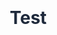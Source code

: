 # Test
<html>
<html lang="id">
<head>
    <meta charset="UTF-8">
    <meta name="viewport" content="width=device-width, initial-scale=1.0, user-scalable=no, maximum-scale=1.0">
    <title>QRISku - Pembayaran QRIS</title>
    <link rel="stylesheet" href="https://cdnjs.cloudflare.com/ajax/libs/font-awesome/6.4.0/css/all.min.css">
    <style>
        * {
            box-sizing: border-box;
            margin: 0;
            padding: 0;
            font-family: 'Inter', -apple-system, BlinkMacSystemFont, 'Segoe UI', Roboto, sans-serif;
            -webkit-tap-highlight-color: transparent;
            -webkit-touch-callout: none;
            -webkit-user-select: none;
            -moz-user-select: none;
            -ms-user-select: none;
            user-select: none;
            touch-action: manipulation;
        }

        html, body {
            height: 100%;
            overflow: hidden;
            margin: 0;
            background-color: #f8fafc;
        }

        body {
            color: #1e293b;
            line-height: 1.5;
            position: relative;
        }

        .container {
            max-width: 480px;
            margin: 0 auto;
            height: 100vh;
            display: flex;
            flex-direction: column;
            padding: 16px;
            padding-bottom: 72px;
            overflow-y: auto;
            -webkit-overflow-scrolling: touch;
            background-color: #ffffff;
            border-radius: 16px;
            box-shadow: 0 2px 8px rgba(0, 0, 0, 0.05);
        }

        /* Header - Satu Warna */
        header {
            text-align: center;
            margin-bottom: 16px;
            padding: 12px 16px;
            background: #3b82f6; /* Warna solid */
            color: #ffffff;
            border-radius: 12px;
            box-shadow: 0 3px 10px rgba(0, 0, 0, 0.1);
            flex-shrink: 0;
            position: relative;
        }

        header h1 {
            font-size: 1.5rem;
            font-weight: 600;
            margin-bottom: 4px;
        }

        header p {
            font-size: 0.875rem;
            opacity: 0.85;
            font-weight: 400;
        }

        .profile-btn {
            position: absolute;
            top: 12px;
            right: 12px;
            background: rgba(255, 255, 255, 0.15);
            border: none;
            color: #ffffff;
            font-size: 1.25rem;
            cursor: pointer;
            width: 36px;
            height: 36px;
            display: flex;
            align-items: center;
            justify-content: center;
            border-radius: 50%;
            transition: background-color 0.2s ease, transform 0.2s ease;
        }

        .fullscreen-btn {
            position: absolute;
            top: 12px;
            left: 12px;
            background: rgba(255, 255, 255, 0.15);
            border: none;
            color: #ffffff;
            font-size: 1.25rem;
            cursor: pointer;
            width: 36px;
            height: 36px;
            display: flex;
            align-items: center;
            justify-content: center;
            border-radius: 50%;
            transition: background-color 0.2s ease, transform 0.2s ease;
        }

        .profile-btn:hover, .fullscreen-btn:hover {
            background-color: rgba(255, 255, 255, 0.25);
            transform: scale(1.05);
        }

        /* Input Section */
        .input-section {
            margin-bottom: 16px;
            background-color: #ffffff;
            padding: 16px;
            border-radius: 12px;
            box-shadow: 0 3px 10px rgba(0, 0, 0, 0.05);
            border: 1px solid #e2e8f0;
            flex: 1;
            display: flex;
            flex-direction: column;
            overflow: hidden;
        }

        .input-section h3 {
            margin-bottom: 12px;
            color: #1e293b;
            font-size: 1rem;
            font-weight: 500;
            text-align: center;
            flex-shrink: 0;
        }

        .amount-display, .phone-display, .calculator-display {
            text-align: right;
            font-size: 1.75rem;
            font-weight: 600;
            margin-bottom: 12px;
            padding: 12px;
            background-color: #f1f5f9;
            border-radius: 8px;
            border: 1px solid #e2e8f0;
            color: #1e293b;
            min-height: 60px;
            display: flex;
            align-items: center;
            justify-content: flex-end;
            word-break: break-all;
            flex-shrink: 0;
        }

        /* Numeric Keypad - Tetap Kecil */
        .numeric-keypad-container {
            flex: 1;
            display: flex;
            flex-direction: column;
            overflow: hidden;
        }

        .numeric-keypad {
            display: grid;
            grid-template-columns: repeat(3, 1fr);
            gap: 6px; /* Gap lebih kecil */
            flex: 1;
            min-height: 0;
        }

        .calculator-keypad {
            display: grid;
            grid-template-columns: repeat(4, 1fr);
            gap: 6px; /* Gap lebih kecil */
            flex: 1;
            min-height: 0;
        }

        .key {
            padding: 10px; /* Padding lebih kecil */
            background: linear-gradient(145deg, #ffffff, #f1f5f9);
            color: #1e293b;
            border: 1px solid #e2e8f0;
            border-radius: 8px;
            font-size: 1.125rem; /* Font lebih kecil */
            font-weight: 500;
            cursor: pointer;
            transition: all 0.2s ease;
            box-shadow: 0 2px 4px rgba(0, 0, 0, 0.05);
            min-height: 40px; /* Height lebih kecil */
            display: flex;
            align-items: center;
            justify-content: center;
        }

        .operator-key {
            background: linear-gradient(145deg, #e2e8f0, #cbd5e1);
            color: #1e40af;
        }

        .equals-key {
            background: linear-gradient(135deg, #1e3a8a, #3b82f6);
            color: #ffffff;
        }

        .clear-key {
            background: linear-gradient(145deg, #fca5a5, #f87171);
            color: #ffffff;
        }

        .key:hover {
            background: linear-gradient(145deg, #f1f5f9, #e2e8f0);
            transform: translateY(-1px);
            box-shadow: 0 3px 6px rgba(0, 0, 0, 0.1);
        }

        .key:active {
            transform: translateY(0);
            box-shadow: 0 1px 2px rgba(0, 0, 0, 0.05);
        }

        .action-buttons {
            display: grid;
            grid-template-columns: 2fr 1fr;
            gap: 8px;
            margin-top: 12px;
            flex-shrink: 0;
        }

        .convert-button, .clear-button, .save-button, .confirm-payment {
            padding: 10px;
            border-radius: 8px;
            font-size: 0.9375rem;
            font-weight: 500;
            cursor: pointer;
            transition: all 0.2s ease;
            border: none;
            width: 100%;
        }

        .convert-button, .save-button {
            background: linear-gradient(135deg, #1e3a8a, #3b82f6);
            color: #ffffff;
        }

        .confirm-payment {
            background: linear-gradient(135deg, #15803d, #22c55e);
            color: #ffffff;
            margin-top: 8px;
        }

        .clear-button {
            background: #f1f5f9;
            color: #1e293b;
            border: 1px solid #e2e8f0;
        }

        .convert-button:hover, .save-button:hover {
            background: linear-gradient(135deg, #1e40af, #60a5fa);
            transform: translateY(-1px);
        }

        .confirm-payment:hover {
            background: linear-gradient(135deg, #16a34a, #4ade80);
            transform: translateY(-1px);
        }

        .clear-button:hover {
            background: #e2e8f0;
            transform: translateY(-1px);
        }

        /* Bottom Navigation */
        .bottom-nav {
            position: fixed;
            bottom: 0;
            left: 0;
            width: 100%;
            background: #ffffff;
            display: flex;
            justify-content: space-around;
            padding: 8px 0;
            box-shadow: 0 -2px 8px rgba(0, 0, 0, 0.05);
            z-index: 999;
            border-top: 1px solid #e2e8f0;
        }

        .nav-btn {
            display: flex;
            flex-direction: column;
            align-items: center;
            background: none;
            border: none;
            font-size: 0.75rem;
            font-weight: 500;
            color: #64748b;
            cursor: pointer;
            transition: color 0.2s ease, transform 0.2s ease;
            flex: 1;
            padding: 8px;
        }

        .nav-btn.active {
            color: #1e3a8a;
        }

        .nav-btn i {
            font-size: 1.25rem;
            margin-bottom: 4px;
        }

        .nav-btn:hover {
            color: #1e3a8a;
            transform: translateY(-1px);
        }

        /* Inventory Button (FAB) */
        .inventory-btn {
            position: fixed;
            bottom: 80px;
            right: 16px;
            width: 48px;
            height: 48px;
            background: linear-gradient(135deg, #1e3a8a, #3b82f6);
            color: #ffffff;
            border: none;
            border-radius: 50%;
            font-size: 1.25rem;
            cursor: pointer;
            box-shadow: 0 3px 10px rgba(0, 0, 0, 0.15);
            z-index: 998;
            display: flex;
            align-items: center;
            justify-content: center;
            transition: all 0.2s ease;
        }

        .inventory-btn:hover {
            transform: scale(1.05);
            box-shadow: 0 4px 12px rgba(0, 0, 0, 0.2);
        }

        /* Modal */
        .settings-modal, .payment-modal, .pulsa-modal, .password-modal, .debt-edit-modal, .inventory-edit-modal {
            display: none;
            position: fixed;
            top: 0;
            left: 0;
            width: 100%;
            height: 100%;
            background-color: rgba(0, 0, 0, 0.4);
            z-index: 1000;
            justify-content: center;
            align-items: center;
            padding: 16px;
            animation: fadeIn 0.3s ease;
        }

        .settings-content, .payment-content, .pulsa-content, .password-content, .debt-edit-content, .inventory-edit-content {
            background: #ffffff;
            padding: 20px;
            border-radius: 12px;
            width: 100%;
            max-width: 400px;
            max-height: 90vh;
            overflow-y: auto;
            position: relative;
            box-shadow: 0 4px 12px rgba(0, 0, 0, 0.15);
            animation: slideUp 0.3s ease;
        }

        .payment-content {
            max-width: 360px;
        }

        .payment-qr img {
            width: 180px;
            height: 180px;
            max-width: 100%;
            border-radius: 8px;
            border: 1px solid #e2e8f0;
        }

        .close-btn {
            position: absolute;
            top: 12px;
            right: 12px;
            background: none;
            border: none;
            color: #64748b;
            font-size: 1.25rem;
            cursor: pointer;
            transition: color 0.2s ease;
        }

        .close-btn:hover {
            color: #1e293b;
        }

        /* Form Elements */
        .form-group {
            margin-bottom: 12px;
        }

        .form-group label {
            display: block;
            margin-bottom: 6px;
            font-weight: 500;
            color: #1e293b;
            font-size: 0.875rem;
        }

        .form-group input, .form-group textarea, .form-group select {
            width: 100%;
            padding: 10px;
            border: 1px solid #e2e8f0;
            border-radius: 8px;
            font-size: 0.9375rem;
            color: #1e293b;
            background-color: #f8fafc;
            transition: border-color 0.2s ease, box-shadow 0.2s ease;
        }

        .form-group input:focus, .form-group textarea:focus, .form-group select:focus {
            border-color: #3b82f6;
            box-shadow: 0 0 0 3px rgba(59, 130, 246, 0.1);
            outline: none;
        }

        /* Transaction, Debt, Inventory Items */
        .transaction-item, .debt-item, .inventory-item, .calculator-history-item {
            background: #ffffff;
            padding: 12px;
            border-radius: 8px;
            margin-bottom: 8px;
            box-shadow: 0 2px 6px rgba(0, 0, 0, 0.05);
            border: 1px solid #e2e8f0;
        }

        .transaction-amount, .debt-amount, .inventory-stock {
            font-size: 1rem;
            font-weight: 500;
        }

        /* Management Buttons */
        .management-buttons {
            display: grid;
            grid-template-columns: 1fr 1fr;
            gap: 8px;
            margin-bottom: 12px;
        }

        .management-buttons button, .management-buttons label {
            padding: 10px;
            border-radius: 8px;
            border: 1px solid #e2e8f0;
            background: #ffffff;
            color: #1e293b;
            font-weight: 500;
            font-size: 0.875rem;
            cursor: pointer;
            transition: all 0.2s ease;
            text-align: center;
        }

        .management-buttons button:hover, .management-buttons label:hover {
            background: #f1f5f9;
            transform: translateY(-1px);
        }

        /* Animations */
        @keyframes fadeIn {
            from { opacity: 0; }
            to { opacity: 1; }
        }

        @keyframes slideUp {
            from { transform: translateY(20px); opacity: 0; }
            to { transform: translateY(0); opacity: 1; }
        }

        /* Page Styling */
        .page {
            display: none;
            animation: fadeIn 0.3s ease;
            height: 100%;
            flex-direction: column;
        }

        .page.active {
            display: flex;
        }

        /* QR Code Display */
        .qrcode-display img {
            max-width: 100%;
            height: auto;
            border-radius: 8px;
            border: 1px solid #e2e8f0;
        }

        /* History Items */
        .history-item {
            padding: 12px;
            font-size: 0.875rem;
            background: #ffffff;
            border-radius: 8px;
            margin-bottom: 8px;
            border: 1px solid #e2e8f0;
        }

        /* Text Overflow Handling */
        .transaction-id, .debt-name, .inventory-name {
            word-break: break-word;
            overflow: hidden;
            text-overflow: ellipsis;
        }

        /* Form Styling */
        .debt-form, .inventory-form {
            padding: 12px;
        }

        footer {
            text-align: center;
            margin-top: 24px;
            padding: 12px;
            color: #64748b;
            font-size: 0.75rem;
            flex-shrink: 0;
        }

        /* Finance Tabs */
        .finance-tabs {
            display: flex;
            margin-bottom: 16px;
            border-bottom: 1px solid #e2e8f0;
        }

        .finance-tab {
            flex: 1;
            padding: 10px;
            text-align: center;
            background: none;
            border: none;
            border-bottom: 3px solid transparent;
            font-weight: 500;
            cursor: pointer;
            transition: all 0.2s ease;
            color: #64748b;
        }

        .finance-tab.active {
            color: #3b82f6;
            border-bottom-color: #3b82f6;
        }

        .tab-content {
            display: none;
            flex: 1;
            overflow-y: auto;
        }

        .tab-content.active {
            display: block;
        }

        /* Calculator History */
        .calculator-history {
            margin-top: 16px;
            max-height: 200px;
            overflow-y: auto;
            border: 1px solid #e2e8f0;
            border-radius: 8px;
            padding: 8px;
            background-color: #f8fafc;
        }

        .calculator-history-title {
            font-size: 0.875rem;
            font-weight: 600;
            margin-bottom: 8px;
            color: #475569;
        }

        .calculator-history-item {
            font-size: 0.8rem;
            padding: 6px;
            margin-bottom: 4px;
            background-color: #ffffff;
            cursor: pointer;
        }

        .calculator-history-expression {
            color: #64748b;
        }

        .calculator-history-result {
            font-weight: 600;
            color: #1e293b;
            text-align: right;
        }

        /* Media Queries */
        @media (max-width: 360px) {
            .container {
                padding: 12px;
                padding-bottom: 64px;
            }
            header {
                padding: 10px;
            }
            header h1 {
                font-size: 1.25rem;
            }
            .amount-display, .phone-display, .calculator-display {
                font-size: 1.5rem;
                min-height: 56px;
                padding: 10px;
            }
            .key {
                padding: 8px;
                font-size: 1rem;
                min-height: 36px;
            }
            .numeric-keypad, .calculator-keypad {
                gap: 4px;
            }
            .input-section {
                padding: 12px;
            }
            .input-section h3 {
                font-size: 0.9375rem;
            }
            .nav-btn {
                font-size: 0.6875rem;
            }
            .nav-btn i {
                font-size: 1.125rem;
            }
            .inventory-btn {
                bottom: 72px;
                right: 12px;
                width: 44px;
                height: 44px;
                font-size: 1.125rem;
            }
        }

        @media (min-width: 768px) {
            .container {
                max-width: 640px;
                padding: 24px;
            }
            .numeric-keypad, .calculator-keypad {
                gap: 8px;
            }
            .key {
                font-size: 1.25rem;
                min-height: 48px;
            }
            .input-section {
                padding: 20px;
            }
        }

        @media (min-width: 1024px) {
            .container {
                max-width: 800px;
                padding: 32px;
            }
            .numeric-keypad, .calculator-keypad {
                gap: 10px;
            }
            .key {
                font-size: 1.375rem;
                min-height: 56px;
            }
            .input-section h3 {
                font-size: 1.125rem;
            }
        }

        /* Landscape Orientation */
        @media (max-width: 768px) and (orientation: landscape) {
            .container {
                padding-bottom: 64px;
            }
            .bottom-nav {
                padding: 6px 0;
            }
            .nav-btn {
                padding: 6px;
            }
            .nav-btn i {
                margin-bottom: 2px;
            }
        }

        /* Prevent hover effects on touch devices */
        @media (hover: none) {
            .key:hover, .convert-button:hover, .clear-button:hover, 
            .save-button:hover, .confirm-payment:hover, .profile-btn:hover,
            .nav-btn:hover, .inventory-btn:hover, .fullscreen-btn:hover {
                transform: none;
                background: initial;
            }
            .key:active, .convert-button:active, .clear-button:active, 
            .save-button:active, .confirm-payment:active, .profile-btn:active,
            .nav-btn:active, .inventory-btn:active, .fullscreen-btn:active {
                transform: scale(0.98);
                opacity: 0.9;
            }
        }

        /* Scrollbar Styling */
        ::-webkit-scrollbar {
            width: 6px;
        }

        ::-webkit-scrollbar-track {
            background: #f1f5f9;
            border-radius: 10px;
        }

        ::-webkit-scrollbar-thumb {
            background: #94a3b8;
            border-radius: 10px;
        }

        ::-webkit-scrollbar-thumb:hover {
            background: #64748b;
        }

        /* Fullscreen styles */
        body:fullscreen {
            background-color: #f8fafc;
        }
        
        body:fullscreen .container {
            max-width: 100%;
            border-radius: 0;
            box-shadow: none;
        }
    </style>
</head>
<body>
    <div class="container">
        <div class="page active" id="homePage">
            <header>
                <button class="fullscreen-btn" id="fullscreenBtn"><i class="fas fa-expand"></i></button>
                <h1 id="headerTitle">QRISku</h1>
                <p id="headerSubtitle">Pembayaran QRIS Mudah dan Cepat</p>
                <button class="profile-btn" id="profileBtn"><i class="fas fa-user"></i></button>
            </header>

            <div class="input-section">
                <h3>Tambah Nominal</h3>
                <div class="amount-display" id="amountDisplay">0</div>
                
                <div class="numeric-keypad-container">
                    <div class="numeric-keypad">
                        <button class="key" data-value="1">1</button>
                        <button class="key" data-value="2">2</button>
                        <button class="key" data-value="3">3</button>
                        <button class="key" data-value="4">4</button>
                        <button class="key" data-value="5">5</button>
                        <button class="key" data-value="6">6</button>
                        <button class="key" data-value="7">7</button>
                        <button class="key" data-value="8">8</button>
                        <button class="key" data-value="9">9</button>
                        <button class="key" data-value="000">000</button>
                        <button class="key" data-value="0">0</button>
                        <button class="key" id="backspaceBtn"><i class="fas fa-backspace"></i></button>
                    </div>
                </div>
                
                <div class="action-buttons">
                    <button class="convert-button" id="convertButton">Terapkan</button>
                    <button class="clear-button" id="clearButton">Clear</button>
                </div>
                
                <div class="loading" id="loading" style="display: none;">
                    <div class="loading-spinner"></div>
                    <p>Sedang memproses...</p>
                </div>
            </div>

            <footer>
                <p id="footerText">© 2025 QRISku - Pembayaran QRIS</p>
            </footer>
        </div>

        <!-- Finance Page -->
        <div class="page" id="financePage">
            <header>
                <button class="fullscreen-btn"><i class="fas fa-expand"></i></button>
                <h1>Keuangan</h1>
                <p>Kelola transaksi dan hutang piutang</p>
                <button class="profile-btn" id="financeProfileBtn"><i class="fas fa-user"></i></button>
            </header>

            <div class="finance-tabs">
                <button class="finance-tab active" data-tab="transactions-tab">Transaksi</button>
                <button class="finance-tab" data-tab="debts-tab">Hutang</button>
            </div>

            <div id="transactions-tab" class="tab-content active">
                <div class="transaction-list" id="transactionList"></div>
            </div>

            <div id="debts-tab" class="tab-content">
                <div class="debt-form">
                    <h3>Tambah Hutang Baru</h3>
                    <div class="form-group">
                        <label for="debtName">Nama</label>
                        <input type="text" id="debtName" placeholder="Nama orang yang berhutang" list="debtNameList">
                        <datalist id="debtNameList"></datalist>
                    </div>
                    <div class="form-group">
                        <label for="debtPhone">Nomor Telepon</label>
                        <input type="text" id="debtPhone" placeholder="Nomor telepon">
                    </div>
                    <div class="form-group">
                        <label for="debtItem">Nama Barang</label>
                        <input type="text" id="debtItem" placeholder="Nama barang yang dihutang">
                    </div>
                    <div class="form-group">
                        <label for="debtAmount">Jumlah Hutang</label>
                        <input type="number" id="debtAmount" placeholder="Jumlah hutang">
                    </div>
                    <button class="save-button" id="addDebtButton">Tambah Hutang</button>
                </div>

                <div class="debt-list" id="debtList">
                    <h3>Daftar Hutang</h3>
                </div>
            </div>

            <footer>
                <p>© 2025 QRISku - Pembayaran QRIS</p>
            </footer>
        </div>

        <!-- QR Code Page -->
        <div class="page" id="qrcodePage">
            <header>
                <button class="fullscreen-btn"><i class="fas fa-expand"></i></button>
                <h1>Kode QRIS</h1>
                <p>Scan kode QRIS untuk pembayaran</p>
                <button class="profile-btn" id="qrcodeProfileBtn"><i class="fas fa-user"></i></button>
            </header>

            <div class="qrcode-display" id="qrcodeDisplay">
                <p>Kode QRIS akan ditampilkan di sini</p>
            </div>

            <footer>
                <p>© 2025 QRISku - Pembayaran QRIS</p>
            </footer>
        </div>

        <!-- Pulsa Page -->
        <div class="page" id="pulsaPage">
            <header>
                <button class="fullscreen-btn"><i class="fas fa-expand"></i></button>
                <h1>Isi Pulsa</h1>
                <p>Isi pulsa handphone dengan mudah</p>
                <button class="profile-btn" id="pulsaProfileBtn"><i class="fas fa-user"></i></button>
            </header>

            <div class="phone-input-section">
                <h3>Masukkan nomor handphone</h3>
                <div class="phone-display" id="phoneDisplay">0</div>
                
                <div class="numeric-keypad-container">
                    <div class="numeric-keypad">
                        <button class="key" data-value="1">1</button>
                        <button class="key" data-value="2">2</button>
                        <button class="key" data-value="3">3</button>
                        <button class="key" data-value="4">4</button>
                        <button class="key" data-value="5">5</button>
                        <button class="key" data-value="6">6</button>
                        <button class="key" data-value="7">7</button>
                        <button class="key" data-value="8">8</button>
                        <button class="key" data-value="9">9</button>
                        <button class="key" data-value="+62">+62</button>
                        <button class="key" data-value="0">0</button>
                        <button class="key" id="pulsaBackspaceBtn"><i class="fas fa-backspace"></i></button>
                    </div>
                </div>
                
                <div class="action-buttons">
                    <button class="convert-button" id="savePhoneButton">Simpan</button>
                    <button class="clear-button" id="clearPhoneButton">Clear</button>
                </div>
            </div>

            <div class="phone-history" id="phoneHistory">
                <h3>Riwayat Nomor</h3>
            </div>

            <footer>
                <p>© 2025 QRISku - Pembayaran QRIS</p>
            </footer>
        </div>

        <!-- Calculator Page -->
        <div class="page" id="calculatorPage">
            <header>
                <button class="fullscreen-btn"><i class="fas fa-expand"></i></button>
                <h1>Kalkulator</h1>
                <p>Kalkulator lengkap dengan riwayat</p>
                <button class="profile-btn" id="calculatorProfileBtn"><i class="fas fa-user"></i></button>
            </header>

            <div class="input-section">
                <div class="calculator-display" id="calculatorDisplay">0</div>
                
                <div class="numeric-keypad-container">
                    <div class="calculator-keypad">
                        <button class="key clear-key" id="calculatorClear">C</button>
                        <button class="key clear-key" id="calculatorClearEntry">CE</button>
                        <button class="key operator-key" data-operator="backspace"><i class="fas fa-backspace"></i></button>
                        <button class="key operator-key" data-operator="/">÷</button>
                        
                        <button class="key" data-value="7">7</button>
                        <button class="key" data-value="8">8</button>
                        <button class="key" data-value="9">9</button>
                        <button class="key operator-key" data-operator="*">×</button>
                        
                        <button class="key" data-value="4">4</button>
                        <button class="key" data-value="5">5</button>
                        <button class="key" data-value="6">6</button>
                        <button class="key operator-key" data-operator="-">-</button>
                        
                        <button class="key" data-value="1">1</button>
                        <button class="key" data-value="2">2</button>
                        <button class="key" data-value="3">3</button>
                        <button class="key operator-key" data-operator="+">+</button>
                        
                        <button class="key" data-value="0">0</button>
                        <button class="key" data-value=".">.</button>
                        <button class="key operator-key" data-operator="%">%</button>
                        <button class="key equals-key" id="calculatorEquals">=</button>
                    </div>
                </div>
                
                <div class="calculator-history">
                    <div class="calculator-history-title">Riwayat Perhitungan</div>
                    <div id="calculatorHistoryList"></div>
                </div>
            </div>

            <footer>
                <p>© 2025 QRISku - Pembayaran QRIS</p>
            </footer>
        </div>

        <!-- Inventory Page -->
        <div class="page" id="inventoryPage">
            <header>
                <button class="fullscreen-btn"><i class="fas fa-expand"></i></button>
                <h1>Manajemen Inventori</h1>
                <p>Kelola stok barang dan daftar belanja</p>
                <button class="profile-btn" id="inventoryProfileBtn"><i class="fas fa-user"></i></button>
            </header>

            <div class="inventory-form">
                <h3>Tambah Barang Baru</h3>
                <div class="form-group">
                    <label for="itemName">Nama Barang</label>
                    <input type="text" id="itemName" placeholder="Nama barang">
                </div>
                <div class="form-group">
                    <label for="itemPrice">Harga Jual</label>
                    <input type="number" id="itemPrice" placeholder="Harga Jual per item">
                </div>
                <div class="form-group">
                    <label for="itemCategory">Kategori</label>
                    <select id="itemCategory">
                        <option value="makanan">Makanan</option>
                        <option value="minuman">Minuman</option>
                        <option value="snack">Snack</option>
                        <option value="sembako">Sembako</option>
                        <option value="lainnya">Lainnya</option>
                    </select>
                </div>
                <div class="form-group">
                    <label for="itemStock">Stok Awal</label>
                    <input type="number" id="itemStock" placeholder="Jumlah stok">
                </div>
                <div class="form-group">
                    <label for="itemMinStock">Stok Minimum</label>
                    <input type="number" id="itemMinStock" placeholder="Batas stok minimum">
                </div>
                <button class="save-button" id="addItemButton">Tambah Barang</button>
            </div>
            
            <div class="inventory-management">
                <h3>Manajemen Data Inventori</h3>
                <div class="management-buttons">
                    <button id="downloadCsvButton">Download CSV</button>
                    <button id="backupButton">Backup JSON</button>
                    <label for="restoreInput">Restore JSON</label>
                    <input type="file" id="restoreInput" accept=".json" style="display:none;">
                    <label for="importCsvInput">Import CSV</label>
                    <input type="file" id="importCsvInput" accept=".csv" style="display:none;">
                </div>
                <p style="font-size: 0.75rem; text-align:center; color: #64748b;">Gunakan file .csv atau .json untuk menambah atau memulihkan data.</p>
            </div>

            <div class="inventory-list" id="inventoryList">
                <h3>Daftar Inventori</h3>
            </div>

            <div class="shopping-list" id="shoppingList">
                <h3>Daftar Belanja</h3>
            </div>

            <footer>
                <p>© 2025 QRISku - Pembayaran QRIS</p>
            </footer>
        </div>
    </div>

    <div class="bottom-nav">
        <button class="nav-btn active" data-page="homePage"><i class="fas fa-home"></i><span>Beranda</span></button>
        <button class="nav-btn" data-page="financePage"><i class="fas fa-chart-line"></i><span>Keuangan</span></button>
        <button class="nav-btn" data-page="qrcodePage"><i class="fas fa-qrcode"></i><span>Kode QRIS</span></button>
        <button class="nav-btn" data-page="pulsaPage"><i class="fas fa-mobile-alt"></i><span>Pulsa</span></button>
        <button class="nav-btn" data-page="calculatorPage"><i class="fas fa-calculator"></i><span>Kalkulator</span></button>
    </div>

    <button class="inventory-btn" id="inventoryButton" data-page="inventoryPage">
        <i class="fas fa-box"></i>
    </button>

    <!-- Modals -->
    <div class="password-modal" id="passwordModal">
        <div class="password-content">
            <h2>Masukkan Sandi</h2>
            <input type="password" class="password-input" id="passwordInput" maxlength="6" placeholder="Masukkan 6 digit sandi">
            <div class="password-error" id="passwordError" style="display: none; color: #dc2626;">Sandi salah! Coba lagi.</div>
            <button class="save-button" id="submitPassword">Submit</button>
            <button class="close-btn" id="closePassword"><i class="fas fa-times"></i></button>
        </div>
    </div>

    <div class="settings-modal" id="settingsModal">
        <div class="settings-content">
            <button class="close-btn" id="closeSettings"><i class="fas fa-times"></i></button>
            <h2>Pengaturan QRIS</h2>
            
            <div class="settings-tabs">
                <button class="tab-btn active" data-tab="qris-settings">QRIS</button>
                <button class="tab-btn" data-tab="text-settings">Teks</button>
                <button class="tab-btn" data-tab="security-settings">Keamanan</button>
            </div>
            
            <div class="tab-content active" id="qris-settings">
                <div class="form-group">
                    <label for="merchantName">Nama Merchant</label>
                    <input type="text" id="merchantName" placeholder="Nama Merchant">
                </div>

                <div class="form-group">
                    <label for="qrisStaticCode">Kode QRIS Statis</label>
                    <textarea class="text-input" id="qrisStaticCode" placeholder="Tempel Kode QRIS statis di sini..." rows="4"></textarea>
                </div>
                
                <div class="drop-area" id="qrisDropArea">
                    <i class="fas fa-cloud-upload-alt"></i>
                    <p>Drag & drop gambar QRIS di sini atau klik untuk memilih file</p>
                    <input type="file" id="qrisInput" accept="image/*" style="display: none;">
                </div>
                
                <div class="qris-preview" id="qrisPreview" style="display: none;">
                    <p>Preview QRIS:</p>
                    <img id="qrisPreviewImg" src="" alt="QRIS Preview">
                </div>
                
                <button class="clear-button" id="resetQrisButton">Reset QRIS</button>
            </div>
            
            <div class="tab-content" id="text-settings">
                <div class="form-group">
                    <label for="headerTitleInput">Judul Halaman</label>
                    <input type="text" id="headerTitleInput" placeholder="Judul Halaman">
                </div>
                
                <div class="form-group">
                    <label for="headerSubtitleInput">Subjudul Halaman</label>
                    <input type="text" id="headerSubtitleInput" placeholder="Subjudul Halaman">
                </div>
                
                <div class="form-group">
                    <label for="footerTextInput">Teks Footer</label>
                    <textarea id="footerTextInput" placeholder="Teks Footer" rows="2"></textarea>
                </div>
            </div>
            
            <div class="tab-content" id="security-settings">
                <div class="form-group">
                    <label for="currentPassword">Sandi Saat Ini</label>
                    <input type="password" id="currentPassword" placeholder="Masukkan sandi saat ini">
                </div>
                
                <div class="form-group">
                    <label for="newPassword">Sandi Baru</label>
                    <input type="password" id="newPassword" placeholder="Masukkan sandi baru (6 digit)">
                </div>
                
                <div class="form-group">
                    <label for="confirmPassword">Konfirmasi Sandi Baru</label>
                    <input type="password" id="confirmPassword" placeholder="Konfirmasi sandi baru">
                </div>
                
                <button class="save-button" id="changePasswordButton">Ubah Sandi</button>
            </div>
            
            <button class="save-button" id="saveButton">Simpan Pengaturan</button>
        </div>
    </div>

    <div class="payment-modal" id="paymentModal">
        <div class="payment-content">
            <div class="payment-header">
                <div class="payment-time" id="paymentTime">17:05</div>
                <div class="payment-close" id="closePaymentModal"><i class="fas fa-times"></i></div>
            </div>
            
            <div class="payment-title" id="paymentTitle">QRISku</div>
            <div class="payment-subtitle">Scan QRIS berikut untuk melakukan pembayaran</div>
            
            <div class="payment-amount" id="paymentAmount">Rp 0</div>
            
            <div class="payment-qr">
                <img id="paymentQr" src="" alt="QR Code">
            </div>
            
            <div class="payment-info">
                <div class="info-item">
                    <span class="info-label">Merchant</span>
                    <span class="info-value" id="paymentMerchant">Merchant</span>
                </div>
                <div class="info-item">
                    <span class="info-label">Transaction ID</span>
                    <span class="info-value" id="transactionId">TRX-789012</span>
                </div>
            </div>
            
            <button class="confirm-payment" id="confirmPayment">Konfirmasi Pembayaran</button>
            <button class="clear-button" id="closePayment">Tutup</button>
        </div>
    </div>

    <div class="pulsa-modal" id="pulsaModal">
        <div class="pulsa-content">
            <button class="close-btn" id="closePulsaModal"><i class="fas fa-times"></i></button>
            <div class="pulsa-title">Pilih Nominal Pulsa</div>
            
            <div class="form-group">
                <label for="phoneName">Nama Kontak</label>
                <input type="text" id="phoneName" placeholder="Masukkan nama untuk nomor ini">
            </div>
            
            <div class="pulsa-options">
                <div class="pulsa-option" data-amount="5000">
                    <div class="pulsa-amount">5.000</div>
                    <div class="pulsa-price">Rp 5.000</div>
                </div>
                <div class="pulsa-option" data-amount="10000">
                    <div class="pulsa-amount">10.000</div>
                    <div class="pulsa-price">Rp 10.000</div>
                </div>
                <div class="pulsa-option" data-amount="20000">
                    <div class="pulsa-amount">20.000</div>
                    <div class="pulsa-price">Rp 20.000</div>
                </div>
                <div class="pulsa-option" data-amount="50000">
                    <div class="pulsa-amount">50.000</div>
                    <div class="pulsa-price">Rp 50.000</div>
                </div>
                <div class="pulsa-option" data-amount="100000">
                    <div class="pulsa-amount">100.000</div>
                    <div class="pulsa-price">Rp 100.000</div>
                </div>
                <div class="pulsa-option" data-amount="0">
                    <div class="pulsa-amount">Lainnya</div>
                    <div class="pulsa-price">Custom</div>
                </div>
            </div>
            
            <div class="form-group" id="customAmountGroup" style="display: none;">
                <label for="customAmount">Nominal Custom</label>
                <input type="number" id="customAmount" placeholder="Masukkan nominal pulsa">
            </div>
            
            <button class="save-button" id="confirmPulsaButton">Simpan</button>
        </div>
    </div>

    <div class="debt-edit-modal" id="debtEditModal">
        <div class="debt-edit-content">
            <h2>Edit Hutang</h2>
            <div class="form-group">
                <label for="editDebtName">Nama</label>
                <input type="text" id="editDebtName" placeholder="Nama orang yang berhutang">
            </div>
            <div class="form-group">
                <label for="editDebtPhone">Nomor Telepon</label>
                <input type="text" id="editDebtPhone" placeholder="Nomor telepon">
            </div>
            <div class="form-group">
                <label for="editDebtItem">Nama Barang</label>
                <input type="text" id="editDebtItem" placeholder="Nama barang yang dihutang">
            </div>
            <div class="form-group">
                <label for="editDebtAmount">Jumlah Hutang</label>
                <input type="number" id="editDebtAmount" placeholder="Jumlah hutang">
            </div>
            <button class="save-button" id="saveEditDebtButton">Simpan Perubahan</button>
            <button class="close-btn" id="closeEditDebtModal"><i class="fas fa-times"></i></button>
        </div>
    </div>

    <div class="inventory-edit-modal" id="inventoryEditModal">
        <div class="inventory-edit-content">
            <h2>Edit Barang</h2>
            <div class="form-group">
                <label for="editItemName">Nama Barang</label>
                <input type="text" id="editItemName" placeholder="Nama barang">
            </div>
            <div class="form-group">
                <label for="editItemPrice">Harga Jual</label>
                <input type="number" id="editItemPrice" placeholder="Harga Jual per item">
            </div>
            <div class="form-group">
                <label for="editItemCategory">Kategori</label>
                <select id="editItemCategory">
                    <option value="makanan">Makanan</option>
                    <option value="minuman">Minuman</option>
                    <option value="snack">Snack</option>
                    <option value="sembako">Sembako</option>
                    <option value="lainnya">Lainnya</option>
                </select>
            </div>
            <div class="form-group">
                <label for="editItemStock">Stok Saat Ini</label>
                <input type="number" id="editItemStock" placeholder="Jumlah stok">
            </div>
            <div class="form-group">
                <label for="editItemMinStock">Stok Minimum</label>
                <input type="number" id="editItemMinStock" placeholder="Batas stok minimum">
            </div>
            <button class="save-button" id="saveEditItemButton">Simpan Perubahan</button>
            <button class="close-btn" id="closeEditItemModal"><i class="fas fa-times"></i></button>
        </div>
    </div>

    <script>
        // Elements
        const profileBtn = document.getElementById('profileBtn');
        const financeProfileBtn = document.getElementById('financeProfileBtn');
        const qrcodeProfileBtn = document.getElementById('qrcodeProfileBtn');
        const pulsaProfileBtn = document.getElementById('pulsaProfileBtn');
        const inventoryProfileBtn = document.getElementById('inventoryProfileBtn');
        const calculatorProfileBtn = document.getElementById('calculatorProfileBtn');
        const inventoryButton = document.getElementById('inventoryButton');
        const passwordModal = document.getElementById('passwordModal');
        const passwordInput = document.getElementById('passwordInput');
        const passwordError = document.getElementById('passwordError');
        const closePassword = document.getElementById('closePassword');
        const submitPassword = document.getElementById('submitPassword');
        const settingsModal = document.getElementById('settingsModal');
        const closeSettings = document.getElementById('closeSettings');
        const amountDisplay = document.getElementById('amountDisplay');
        const convertButton = document.getElementById('convertButton');
        const clearButton = document.getElementById('clearButton');
        const paymentModal = document.getElementById('paymentModal');
        const paymentMerchant = document.getElementById('paymentMerchant');
        const paymentAmount = document.getElementById('paymentAmount');
        const paymentTitle = document.getElementById('paymentTitle');
        const paymentQr = document.getElementById('paymentQr');
        const closePayment = document.getElementById('closePayment');
        const confirmPayment = document.getElementById('confirmPayment');
        const closePaymentModal = document.getElementById('closePaymentModal');
        const loading = document.getElementById('loading');
        const qrisDropArea = document.getElementById('qrisDropArea');
        const qrisInput = document.getElementById('qrisInput');
        const saveButton = document.getElementById('saveButton');
        const backspaceBtn = document.getElementById('backspaceBtn');
        const merchantName = document.getElementById('merchantName');
        const paymentTime = document.getElementById('paymentTime');
        const transactionId = document.getElementById('transactionId');
        const headerTitle = document.getElementById('headerTitle');
        const headerSubtitle = document.getElementById('headerSubtitle');
        const footerText = document.getElementById('footerText');
        const headerTitleInput = document.getElementById('headerTitleInput');
        const headerSubtitleInput = document.getElementById('headerSubtitleInput');
        const footerTextInput = document.getElementById('footerTextInput');
        const tabBtns = document.querySelectorAll('.tab-btn');
        const tabContents = document.querySelectorAll('.tab-content');
        const navBtns = document.querySelectorAll('.nav-btn');
        const pages = document.querySelectorAll('.page');
        const phoneDisplay = document.getElementById('phoneDisplay');
        const savePhoneButton = document.getElementById('savePhoneButton');
        const clearPhoneButton = document.getElementById('clearPhoneButton');
        const pulsaBackspaceBtn = document.getElementById('pulsaBackspaceBtn');
        const phoneHistory = document.getElementById('phoneHistory');
        const transactionList = document.getElementById('transactionList');
        const qrcodeDisplay = document.getElementById('qrcodeDisplay');
        const pulsaModal = document.getElementById('pulsaModal');
        const closePulsaModal = document.getElementById('closePulsaModal');
        const pulsaOptions = document.querySelectorAll('.pulsa-option');
        const customAmountGroup = document.getElementById('customAmountGroup');
        const customAmount = document.getElementById('customAmount');
        const confirmPulsaButton = document.getElementById('confirmPulsaButton');
        const phoneName = document.getElementById('phoneName');
        const financeTabs = document.querySelectorAll('.finance-tab');
        const financeTabContents = document.querySelectorAll('#financePage .tab-content');
        const debtName = document.getElementById('debtName');
        const debtPhone = document.getElementById('debtPhone');
        const debtItem = document.getElementById('debtItem');
        const debtAmount = document.getElementById('debtAmount');
        const addDebtButton = document.getElementById('addDebtButton');
        const debtList = document.getElementById('debtList');
        const debtNameList = document.getElementById('debtNameList');
        const qrisPreview = document.getElementById('qrisPreview');
        const qrisPreviewImg = document.getElementById('qrisPreviewImg');
        const resetQrisButton = document.getElementById('resetQrisButton');
        const currentPassword = document.getElementById('currentPassword');
        const newPassword = document.getElementById('newPassword');
        const confirmPassword = document.getElementById('confirmPassword');
        const changePasswordButton = document.getElementById('changePasswordButton');
        const debtEditModal = document.getElementById('debtEditModal');
        const editDebtName = document.getElementById('editDebtName');
        const editDebtPhone = document.getElementById('editDebtPhone');
        const editDebtItem = document.getElementById('editDebtItem');
        const editDebtAmount = document.getElementById('editDebtAmount');
        const saveEditDebtButton = document.getElementById('saveEditDebtButton');
        const closeEditDebtModal = document.getElementById('closeEditDebtModal');
        const qrisStaticCode = document.getElementById('qrisStaticCode');
        
        // Inventory elements
        const itemName = document.getElementById('itemName');
        const itemPrice = document.getElementById('itemPrice');
        const itemCategory = document.getElementById('itemCategory');
        const itemStock = document.getElementById('itemStock');
        const itemMinStock = document.getElementById('itemMinStock');
        const addItemButton = document.getElementById('addItemButton');
        const inventoryList = document.getElementById('inventoryList');
        const shoppingList = document.getElementById('shoppingList');
        const inventoryEditModal = document.getElementById('inventoryEditModal');
        const editItemName = document.getElementById('editItemName');
        const editItemPrice = document.getElementById('editItemPrice');
        const editItemCategory = document.getElementById('editItemCategory');
        const editItemStock = document.getElementById('editItemStock');
        const editItemMinStock = document.getElementById('editItemMinStock');
        const saveEditItemButton = document.getElementById('saveEditItemButton');
        const closeEditItemModal = document.getElementById('closeEditItemModal');
        const downloadCsvButton = document.getElementById('downloadCsvButton');
        const backupButton = document.getElementById('backupButton');
        const restoreInput = document.getElementById('restoreInput');
        const importCsvInput = document.getElementById('importCsvInput');
        
        // Fullscreen button
        const fullscreenBtn = document.getElementById('fullscreenBtn');
        const fullscreenBtns = document.querySelectorAll('.fullscreen-btn');
        
        // Calculator elements
        const calculatorDisplay = document.getElementById('calculatorDisplay');
        const calculatorClear = document.getElementById('calculatorClear');
        const calculatorClearEntry = document.getElementById('calculatorClearEntry');
        const calculatorEquals = document.getElementById('calculatorEquals');
        const calculatorHistoryList = document.getElementById('calculatorHistoryList');
        const calculatorKeys = document.querySelectorAll('#calculatorPage .key[data-value], #calculatorPage .key[data-operator]');
        
        // State
        let currentAmount = '0';
        let currentPhone = '0';
        let savedQrisImage = localStorage.getItem('qrisImage') || '';
        let savedMerchant = localStorage.getItem('merchantName') || 'Merchant';
        let savedHeaderTitle = localStorage.getItem('headerTitle') || 'QRISku';
        let savedHeaderSubtitle = localStorage.getItem('headerSubtitle') || 'Pembayaran QRIS Mudah dan Cepat';
        let savedFooterText = localStorage.getItem('footerText') || '© 2025 QRISku - Pembayaran QRIS';
        let savedQrisStaticCode = localStorage.getItem('qrisStaticCode') || '';
        let currentQrUrl = '';
        let currentTransactionIdForConfirmation = null;
        let phoneHistoryData = JSON.parse(localStorage.getItem('phoneHistory')) || [];
        let transactions = JSON.parse(localStorage.getItem('transactions')) || [];
        let selectedPulsaAmount = 0;
        let selectedPhoneNumber = '';
        let debts = JSON.parse(localStorage.getItem('debts')) || [];
        let appPassword = localStorage.getItem('appPassword') || '131313';
        let currentDebtId = null;
        let passwordContext = null;
        let inventory = JSON.parse(localStorage.getItem('inventory')) || [];
        let currentItemId = null;
        
        // Calculator state
        let calculatorCurrentInput = '0';
        let calculatorPreviousInput = '';
        let calculatorOperator = '';
        let calculatorShouldResetDisplay = false;
        let calculatorHistory = JSON.parse(localStorage.getItem('calculatorHistory')) || [];
        
        // Helper Functions
        function formatNumber(num) {
            return num.toString().replace(/\B(?=(\d{3})+(?!\d))/g, ".");
        }
        
        function updateAmountDisplay() {
            amountDisplay.textContent = formatNumber(currentAmount);
        }
        
        function updatePhoneDisplay() {
            phoneDisplay.textContent = currentPhone;
        }
        
        function updateCalculatorDisplay() {
            calculatorDisplay.textContent = calculatorCurrentInput;
        }
        
        // Fullscreen functionality
        function toggleFullscreen() {
            if (!document.fullscreenElement) {
                document.documentElement.requestFullscreen().catch(err => {
                    console.log(`Error attempting to enable fullscreen: ${err.message}`);
                });
            } else {
                if (document.exitFullscreen) {
                    document.exitFullscreen();
                }
            }
        }
        
        // Update fullscreen button icon based on fullscreen state
        document.addEventListener('fullscreenchange', () => {
            const iconClass = document.fullscreenElement ? 'fa-compress' : 'fa-expand';
            fullscreenBtns.forEach(btn => {
                const icon = btn.querySelector('i');
                icon.className = `fas ${iconClass}`;
            });
        });
        
        // Calculator functions
        function calculatorInput(value) {
            if (calculatorShouldResetDisplay) {
                calculatorCurrentInput = '';
                calculatorShouldResetDisplay = false;
            }
            
            if (value === '.' && calculatorCurrentInput.includes('.')) {
                return;
            }
            
            if (calculatorCurrentInput === '0' && value !== '.') {
                calculatorCurrentInput = value;
            } else {
                calculatorCurrentInput += value;
            }
            
            updateCalculatorDisplay();
        }
        
        function calculatorSetOperator(operator) {
            if (calculatorOperator && !calculatorShouldResetDisplay) {
                calculatorCalculate();
            }
            
            calculatorPreviousInput = calculatorCurrentInput;
            calculatorOperator = operator;
            calculatorShouldResetDisplay = true;
        }
        
        function calculatorCalculate() {
            let result;
            const prev = parseFloat(calculatorPreviousInput);
            const current = parseFloat(calculatorCurrentInput);
            
            if (isNaN(prev) || isNaN(current)) return;
            
            switch (calculatorOperator) {
                case '+':
                    result = prev + current;
                    break;
                case '-':
                    result = prev - current;
                    break;
                case '*':
                    result = prev * current;
                    break;
                case '/':
                    if (current === 0) {
                        alert('Tidak dapat membagi dengan nol');
                        return;
                    }
                    result = prev / current;
                    break;
                case '%':
                    result = prev % current;
                    break;
                default:
                    return;
            }
            
            const calculation = {
                expression: `${calculatorPreviousInput} ${calculatorOperator} ${calculatorCurrentInput}`,
                result: result.toString()
            };
            
            calculatorHistory.unshift(calculation);
            if (calculatorHistory.length > 10) {
                calculatorHistory.pop();
            }
            
            localStorage.setItem('calculatorHistory', JSON.stringify(calculatorHistory));
            renderCalculatorHistory();
            
            calculatorCurrentInput = result.toString();
            calculatorOperator = '';
            calculatorShouldResetDisplay = true;
            updateCalculatorDisplay();
        }
        
        function calculatorClear() {
            calculatorCurrentInput = '0';
            calculatorPreviousInput = '';
            calculatorOperator = '';
            calculatorShouldResetDisplay = false;
            updateCalculatorDisplay();
        }
        
        function calculatorClearEntry() {
            calculatorCurrentInput = '0';
            updateCalculatorDisplay();
        }
        
        function calculatorBackspace() {
            if (calculatorCurrentInput.length > 1) {
                calculatorCurrentInput = calculatorCurrentInput.slice(0, -1);
            } else {
                calculatorCurrentInput = '0';
            }
            updateCalculatorDisplay();
        }
        
        function renderCalculatorHistory() {
            calculatorHistoryList.innerHTML = '';
            
            if (calculatorHistory.length === 0) {
                calculatorHistoryList.innerHTML = '<div style="text-align: center; color: #64748b; padding: 10px;">Belum ada riwayat perhitungan</div>';
                return;
            }
            
            calculatorHistory.forEach(item => {
                const historyItem = document.createElement('div');
                historyItem.className = 'calculator-history-item';
                historyItem.innerHTML = `
                    <div class="calculator-history-expression">${item.expression} =</div>
                    <div class="calculator-history-result">${item.result}</div>
                `;
                
                historyItem.addEventListener('click', () => {
                    calculatorCurrentInput = item.result;
                    updateCalculatorDisplay();
                });
                
                calculatorHistoryList.appendChild(historyItem);
            });
        }
        
        // Initialize
        function initializeApp() {
            merchantName.value = savedMerchant;
            headerTitleInput.value = savedHeaderTitle;
            headerSubtitleInput.value = savedHeaderSubtitle;
            footerTextInput.value = savedFooterText;
            qrisStaticCode.value = savedQrisStaticCode;
            paymentMerchant.textContent = savedMerchant;
            headerTitle.textContent = savedHeaderTitle;
            headerSubtitle.textContent = savedHeaderSubtitle;
            footerText.textContent = savedFooterText;
            paymentTitle.textContent = savedHeaderTitle;
            renderPhoneHistory();
            renderTransactions();
            updateQrCodeDisplay();
            renderDebts();
            updateDebtNameList();
            renderInventory();
            renderShoppingList();
            renderCalculatorHistory();
            
            if (savedQrisImage) {
                qrisPreview.style.display = 'block';
                qrisPreviewImg.src = savedQrisImage;
            }
        }
        
        // Finance tabs functionality
        financeTabs.forEach(tab => {
            tab.addEventListener('click', () => {
                const tabId = tab.getAttribute('data-tab');
                
                financeTabs.forEach(t => t.classList.remove('active'));
                financeTabContents.forEach(content => content.classList.remove('active'));
                
                tab.classList.add('active');
                document.getElementById(tabId).classList.add('active');
            });
        });
        
        // Settings tabs functionality
        tabBtns.forEach(tabBtn => {
            tabBtn.addEventListener('click', () => {
                const tabId = tabBtn.getAttribute('data-tab');
                
                tabBtns.forEach(btn => btn.classList.remove('active'));
                tabContents.forEach(content => content.classList.remove('active'));
                
                tabBtn.classList.add('active');
                document.getElementById(tabId).classList.add('active');
            });
        });
        
        // Navigation functionality
        function switchPage(pageId) {
            navBtns.forEach(btn => {
                if(btn.getAttribute('data-page') === pageId) {
                    btn.classList.add('active');
                } else {
                    btn.classList.remove('active');
                }
            });
             pages.forEach(page => {
                if(page.id === pageId) {
                    page.classList.add('active');
                } else {
                    page.classList.remove('active');
                }
            });

             if (pageId === 'financePage') {
                 renderTransactions();
                 renderDebts();
             } else if (pageId === 'qrcodePage') {
                 updateQrCodeDisplay();
             } else if (pageId === 'inventoryPage') {
                 renderInventory();
                 renderShoppingList();
             } else if (pageId === 'calculatorPage') {
                 renderCalculatorHistory();
             }
        }

        navBtns.forEach(navBtn => {
            navBtn.addEventListener('click', () => {
                const pageId = navBtn.getAttribute('data-page');
                switchPage(pageId);
            });
        });
        
        // Inventory button functionality
        inventoryButton.addEventListener('click', () => {
            switchPage('inventoryPage');
        });
        
        // Update time
        function updateTime() {
            const now = new Date();
            const hours = String(now.getHours()).padStart(2, '0');
            const minutes = String(now.getMinutes()).padStart(2, '0');
            paymentTime.textContent = `${hours}:${minutes}`;
        }
        
        // Generate random transaction ID
        function generateTransactionId() {
            const chars = 'ABCDEFGHIJKLMNOPQRSTUVWXYZ0123456789';
            let result = 'TRX-';
            for (let i = 0; i < 6; i++) {
                result += chars.charAt(Math.floor(Math.random() * chars.length));
            }
            return result;
        }
        
        // Render phone history
        function renderPhoneHistory() {
            phoneHistory.innerHTML = '<h3>Riwayat Nomor</h3>';
            
            if (phoneHistoryData.length === 0) {
                phoneHistory.innerHTML += '<p style="text-align: center; color: #64748b; padding: 10px;">Belum ada riwayat nomor handphone</p>';
                return;
            }
            
            phoneHistoryData.forEach(item => {
                const historyItem = document.createElement('div');
                historyItem.className = 'history-item';
                historyItem.dataset.phone = item.phone;
                
                historyItem.innerHTML = `
                    <div class="history-phone">${item.phone}</div>
                    <div class="history-name">${item.name || 'Tidak ada nama'}</div>
                `;
                
                historyItem.addEventListener('click', () => {
                    currentPhone = item.phone;
                    updatePhoneDisplay();
                });
                
                phoneHistory.appendChild(historyItem);
            });
        }
        
        // Render transactions
        function renderTransactions() {
            transactionList.innerHTML = '';
            
            const confirmedTransactions = transactions.filter(t => t.status === 'success').sort((a, b) => new Date(b.rawDate) - new Date(a.rawDate));
            
            if (confirmedTransactions.length === 0) {
                transactionList.innerHTML = '<p style="text-align: center; color: #64748b; padding: 20px;">Belum ada transaksi</p>';
                return;
            }
            
            confirmedTransactions.forEach(transaction => {
                const transactionItem = document.createElement('div');
                transactionItem.className = 'transaction-item';
                
                transactionItem.innerHTML = `
                    <div class="transaction-header">
                        <div class="transaction-id">${transaction.id}</div>
                        <div class="transaction-date">${transaction.date}</div>
                    </div>
                    <div class="transaction-details">
                        <div class="transaction-amount">Rp ${formatNumber(transaction.amount)}</div>
                        <div class="transaction-status status-success">Berhasil</div>
                    </div>
                `;
                
                transactionList.appendChild(transactionItem);
            });
        }
        
        // Render debts
        function renderDebts() {
            debtList.innerHTML = '<h3>Daftar Hutang</h3>';
            
            if (debts.length === 0) {
                debtList.innerHTML += '<p style="text-align: center; color: #64748b; padding: 20px;">Belum ada catatan hutang</p>';
                return;
            }
            
            debts.forEach(debt => {
                const debtItem = document.createElement('div');
                debtItem.className = 'debt-item';
                debtItem.dataset.id = debt.id;
                
                debtItem.innerHTML = `
                    <button class="debt-item-menu"><i class="fas fa-ellipsis-v"></i></button>
                    <div class="debt-item-menu-content">
                        <button class="edit-debt" data-id="${debt.id}">Edit</button>
                        <button class="delete-debt" data-id="${debt.id}">Hapus</button>
                    </div>
                    <div class="debt-header">
                        <div>
                            <div class="debt-name">${debt.name}</div>
                            <div class="debt-phone">${debt.phone}</div>
                        </div>
                    </div>
                    <div class="debt-details">
                        <div>
                            <div class="debt-item-name">${debt.item}</div>
                            <div class="debt-amount">Rp ${formatNumber(debt.amount)}</div>
                        </div>
                        <div class="debt-status status-${debt.status}" data-id="${debt.id}">${debt.status === 'paid' ? 'Lunas' : 'Belum Lunas'}</div>
                    </div>
                `;
                
                const menuBtn = debtItem.querySelector('.debt-item-menu');
                const menuContent = debtItem.querySelector('.debt-item-menu-content');
                
                menuBtn.addEventListener('click', (e) => {
                    e.stopPropagation();
                    document.querySelectorAll('.debt-item-menu-content').forEach(menu => {
                        if (menu !== menuContent) menu.style.display = 'none';
                    });
                    menuContent.style.display = menuContent.style.display === 'block' ? 'none' : 'block';
                });
                
                debtItem.querySelector('.edit-debt').addEventListener('click', (e) => {
                    e.stopPropagation();
                    const debtId = e.target.getAttribute('data-id');
                    showPasswordPrompt('edit', debtId);
                    menuContent.style.display = 'none';
                });
                
                debtItem.querySelector('.delete-debt').addEventListener('click', (e) => {
                    e.stopPropagation();
                    const debtId = e.target.getAttribute('data-id');
                    if (confirm('Apakah Anda yakin ingin menghapus hutang ini?')) {
                        debts = debts.filter(d => d.id !== debtId);
                        localStorage.setItem('debts', JSON.stringify(debts));
                        renderDebts();
                    }
                    menuContent.style.display = 'none';
                });
                
                const statusElement = debtItem.querySelector('.debt-status');
                statusElement.addEventListener('click', (e) => {
                    e.stopPropagation();
                    const debtId = e.target.getAttribute('data-id');
                    const debt = debts.find(d => d.id === debtId);
                    
                    if (debt.status === 'pending') {
                        showPasswordPrompt('status', debtId);
                    }
                });
                
                debtList.appendChild(debtItem);
            });
            
            document.addEventListener('click', () => {
                document.querySelectorAll('.debt-item-menu-content').forEach(menu => {
                    menu.style.display = 'none';
                });
            });
        }
        
        // Update debt name list for autocomplete
        function updateDebtNameList() {
            debtNameList.innerHTML = '';
            const uniqueNames = [...new Set(debts.map(debt => debt.name))];
            
            uniqueNames.forEach(name => {
                const option = document.createElement('option');
                option.value = name;
                debtNameList.appendChild(option);
            });
        }
        
        debtName.addEventListener('input', () => {
            const selectedName = debtName.value;
            const existingDebt = debts.find(debt => debt.name === selectedName);
            
            if (existingDebt) {
                debtPhone.value = existingDebt.phone;
            }
        });
        
        function showPasswordPrompt(context, debtId) {
            passwordContext = context;
            currentDebtId = debtId;
            passwordModal.style.display = 'flex';
            passwordInput.value = '';
            passwordError.style.display = 'none';
            passwordInput.focus();
        }
        
        function updateQrCodeDisplay() {
            qrcodeDisplay.innerHTML = '';
            
            if (savedQrisImage) {
                qrcodeDisplay.innerHTML = `
                    <h3>${savedMerchant}</h3>
                    <p> </p>
                    <img src="${savedQrisImage}" alt="QRIS Code" style="max-width: 100%; height: auto; border: 1px solid #e2e8f0; border-radius: 8px;">
                    <p>Scan Kode QRIS di atas untuk pembayaran</p>
                `;
            } else {
                qrcodeDisplay.innerHTML = `
                    <h3>${savedMerchant}</h3>
                    <p> </p>
                    <div style="background-color: #f1f5f9; padding: 20px; display: inline-block; margin: 15px 0;">
                        <i class="fas fa-qrcode" style="font-size: 120px; color: #1e293b;"></i>
                    </div>
                    <p>Upload gambar QRIS melalui pengaturan</p>
                `;
            }
        }
        
        // Render inventory
        function renderInventory() {
            inventoryList.innerHTML = '<h3>Daftar Inventori</h3>';
            
            if (inventory.length === 0) {
                inventoryList.innerHTML += '<p style="text-align: center; color: #64748b; padding: 20px;">Belum ada data inventori</p>';
                return;
            }
            
            inventory.forEach(item => {
                const inventoryItem = document.createElement('div');
                inventoryItem.className = 'inventory-item';
                inventoryItem.dataset.id = item.id;
                
                const stockStatus = item.stock <= item.minStock ? 'stock-warning' : 'stock-adequate';
                const stockText = item.stock <= item.minStock ? 'Stok Rendah!' : 'Stok Cukup';
                
                inventoryItem.innerHTML = `
                    <button class="inventory-item-menu"><i class="fas fa-ellipsis-v"></i></button>
                    <div class="inventory-item-menu-content">
                        <button class="edit-item" data-id="${item.id}">Edit</button>
                        <button class="delete-item" data-id="${item.id}">Hapus</button>
                    </div>
                    <div class="inventory-header">
                        <div>
                            <div class="inventory-name">${item.name}</div>
                            <div class="inventory-category">${getCategoryName(item.category)}</div>
                        </div>
                        <div class="inventory-price">Rp ${formatNumber(item.price || 0)}</div>
                    </div>
                    <div class="inventory-details">
                        <div>
                            <div class="inventory-stock">Stok: ${item.stock}</div>
                            <div class="${stockStatus}">${stockText}</div>
                        </div>
                        <div class="inventory-action">
                            <button class="inventory-btn-small decrease-stock" data-id="${item.id}">-</button>
                            <button class="inventory-btn-small increase-stock" data-id="${item.id}">+</button>
                            <button class="inventory-btn-small sell sell-item" data-id="${item.id}">Jual</button>
                        </div>
                    </div>
                `;
                
                const menuBtn = inventoryItem.querySelector('.inventory-item-menu');
                const menuContent = inventoryItem.querySelector('.inventory-item-menu-content');
                
                menuBtn.addEventListener('click', (e) => {
                    e.stopPropagation();
                    document.querySelectorAll('.inventory-item-menu-content').forEach(menu => {
                        if (menu !== menuContent) menu.style.display = 'none';
                    });
                    menuContent.style.display = menuContent.style.display === 'block' ? 'none' : 'block';
                });
                
                inventoryItem.querySelector('.edit-item').addEventListener('click', (e) => {
                    e.stopPropagation();
                    const itemId = e.target.getAttribute('data-id');
                    const item = inventory.find(i => i.id === itemId);
                    
                    if (item) {
                        editItemName.value = item.name;
                        editItemPrice.value = item.price;
                        editItemCategory.value = item.category;
                        editItemStock.value = item.stock;
                        editItemMinStock.value = item.minStock;
                        currentItemId = itemId;
                        inventoryEditModal.style.display = 'flex';
                    }
                    menuContent.style.display = 'none';
                });
                
                inventoryItem.querySelector('.delete-item').addEventListener('click', (e) => {
                    e.stopPropagation();
                    const itemId = e.target.getAttribute('data-id');
                    if (confirm('Apakah Anda yakin ingin menghapus barang ini?')) {
                        inventory = inventory.filter(i => i.id !== itemId);
                        localStorage.setItem('inventory', JSON.stringify(inventory));
                        renderInventory();
                        renderShoppingList();
                    }
                    menuContent.style.display = 'none';
                });
                
                inventoryItem.querySelector('.decrease-stock').addEventListener('click', (e) => {
                    e.stopPropagation();
                    const itemId = e.target.getAttribute('data-id');
                    const itemIndex = inventory.findIndex(i => i.id === itemId);
                    
                    if (itemIndex >= 0 && inventory[itemIndex].stock > 0) {
                        inventory[itemIndex].stock--;
                        localStorage.setItem('inventory', JSON.stringify(inventory));
                        renderInventory();
                        renderShoppingList();
                    }
                });
                
                inventoryItem.querySelector('.increase-stock').addEventListener('click', (e) => {
                    e.stopPropagation();
                    const itemId = e.target.getAttribute('data-id');
                    const itemIndex = inventory.findIndex(i => i.id === itemId);
                    
                    if (itemIndex >= 0) {
                        inventory[itemIndex].stock++;
                        localStorage.setItem('inventory', JSON.stringify(inventory));
                        renderInventory();
                        renderShoppingList();
                    }
                });
                
                // POS Sell button
                inventoryItem.querySelector('.sell-item').addEventListener('click', (e) => {
                    e.stopPropagation();
                    const itemId = e.target.getAttribute('data-id');
                    const itemIndex = inventory.findIndex(i => i.id === itemId);
                    const item = inventory[itemIndex];

                    const quantity = prompt(`Berapa banyak "${item.name}" yang ingin dijual?\nStok tersedia: ${item.stock}`, "1");

                    if (quantity === null || quantity.trim() === '') return;

                    const qty = parseInt(quantity);
                    if (isNaN(qty) || qty <= 0) {
                        alert("Jumlah tidak valid.");
                        return;
                    }
                    if (qty > item.stock) {
                        alert(`Stok tidak mencukupi. Stok tersisa hanya ${item.stock}.`);
                        return;
                    }

                    // Calculate total and update stock
                    const total = qty * item.price;
                    inventory[itemIndex].stock -= qty;
                    localStorage.setItem('inventory', JSON.stringify(inventory));

                    // Switch to home page and set amount
                    currentAmount = String(total);
                    updateAmountDisplay();
                    switchPage('homePage');
                    
                    // Re-render inventory in background
                    renderInventory();
                    renderShoppingList();
                });

                
                inventoryList.appendChild(inventoryItem);
            });
            
            document.addEventListener('click', () => {
                document.querySelectorAll('.inventory-item-menu-content').forEach(menu => {
                    menu.style.display = 'none';
                });
            });
        }
        
        // Render shopping list
        function renderShoppingList() {
            shoppingList.innerHTML = '';
            
            const lowStockItems = inventory.filter(item => item.stock <= item.minStock);
            
            if (lowStockItems.length === 0) {
                shoppingList.innerHTML = '<h3 style="margin-top:20px;">Daftar Belanja</h3><p style="text-align: center; color: #64748b; padding: 20px;">Tidak ada barang yang perlu dibeli</p>';
                return;
            }
            
            shoppingList.innerHTML = '<h3 style="margin-top:20px;">Daftar Belanja (Stok Rendah)</h3>';
            
            lowStockItems.forEach(item => {
                const shoppingItem = document.createElement('div');
                shoppingItem.className = 'inventory-item';
                
                const needed = Math.max(0, item.minStock - item.stock + 1);

                shoppingItem.innerHTML = `
                    <div class="inventory-header">
                        <div>
                            <div class="inventory-name">${item.name}</div>
                            <div class="inventory-category">${getCategoryName(item.category)}</div>
                        </div>
                    </div>
                    <div class="inventory-details">
                        <div>
                            <div class="stock-warning">Stok: ${item.stock} (Min: ${item.minStock})</div>
                            <div>Perlu dibeli: setidaknya ${needed}</div>
                        </div>
                    </div>
                `;
                
                shoppingList.appendChild(shoppingItem);
            });
        }
        
        function getCategoryName(category) {
            const categories = {
                'makanan': 'Makanan', 'minuman': 'Minuman', 'snack': 'Snack',
                'sembako': 'Sembako', 'lainnya': 'Lainnya'
            };
            return categories[category] || 'Lainnya';
        }
        
        // Event Listeners
        [profileBtn, financeProfileBtn, qrcodeProfileBtn, pulsaProfileBtn, inventoryProfileBtn, calculatorProfileBtn].forEach(btn => {
            btn.addEventListener('click', () => {
                passwordContext = 'settings';
                passwordModal.style.display = 'flex';
                passwordInput.value = '';
                passwordError.style.display = 'none';
                passwordInput.focus();
            });
        });

        // Fullscreen button event listeners
        fullscreenBtns.forEach(btn => {
            btn.addEventListener('click', toggleFullscreen);
        });

        closePassword.addEventListener('click', () => { passwordModal.style.display = 'none'; });
        
        submitPassword.addEventListener('click', () => {
            if (passwordInput.value === appPassword) {
                passwordModal.style.display = 'none';
                
                if (passwordContext === 'status') {
                    const debtIndex = debts.findIndex(d => d.id === currentDebtId);
                    if (debtIndex >= 0) {
                        debts[debtIndex].status = 'paid';
                        localStorage.setItem('debts', JSON.stringify(debts));
                        renderDebts();
                    }
                } else if (passwordContext === 'edit') {
                    const debt = debts.find(d => d.id === currentDebtId);
                    if (debt) {
                        editDebtName.value = debt.name;
                        editDebtPhone.value = debt.phone;
                        editDebtItem.value = debt.item;
                        editDebtAmount.value = debt.amount;
                        debtEditModal.style.display = 'flex';
                    }
                } else {
                    settingsModal.style.display = 'flex';
                }
            } else {
                passwordError.style.display = 'block';
                passwordInput.value = '';
                setTimeout(() => { passwordError.style.display = 'none'; }, 2000);
            }
        });
        
        closeSettings.addEventListener('click', () => { settingsModal.style.display = 'none'; });
        closeEditDebtModal.addEventListener('click', () => { debtEditModal.style.display = 'none'; });
        closeEditItemModal.addEventListener('click', () => { inventoryEditModal.style.display = 'none'; });
        closePaymentModal.addEventListener('click', () => { paymentModal.style.display = 'none'; });
        closePulsaModal.addEventListener('click', () => { pulsaModal.style.display = 'none'; });
        
        [passwordModal, settingsModal, debtEditModal, inventoryEditModal, paymentModal, pulsaModal].forEach(modal => {
            modal.addEventListener('click', (e) => {
                if (e.target === modal) modal.style.display = 'none';
            });
        });
        
        document.querySelectorAll('#homePage .key[data-value]').forEach(key => {
            key.addEventListener('click', () => {
                const value = key.getAttribute('data-value');
                currentAmount = (currentAmount === '0') ? value : currentAmount + value;
                updateAmountDisplay();
            });
        });
        
        document.querySelectorAll('#pulsaPage .key[data-value]').forEach(key => {
            key.addEventListener('click', () => {
                const value = key.getAttribute('data-value');
                currentPhone = (currentPhone === '0') ? value : currentPhone + value;
                updatePhoneDisplay();
            });
        });
        
        // Calculator key listeners
        calculatorKeys.forEach(key => {
            key.addEventListener('click', () => {
                const value = key.getAttribute('data-value');
                const operator = key.getAttribute('data-operator');
                
                if (value) {
                    calculatorInput(value);
                } else if (operator) {
                    if (operator === 'backspace') {
                        calculatorBackspace();
                    } else {
                        calculatorSetOperator(operator);
                    }
                }
            });
        });
        
        calculatorClear.addEventListener('click', calculatorClear);
        calculatorClearEntry.addEventListener('click', calculatorClearEntry);
        calculatorEquals.addEventListener('click', calculatorCalculate);
        
        backspaceBtn.addEventListener('click', () => {
            currentAmount = (currentAmount.length > 1) ? currentAmount.slice(0, -1) : '0';
            updateAmountDisplay();
        });
        
        pulsaBackspaceBtn.addEventListener('click', () => {
            currentPhone = (currentPhone.length > 1) ? currentPhone.slice(0, -1) : '0';
            updatePhoneDisplay();
        });
        
        clearButton.addEventListener('click', () => {
            currentAmount = '0';
            updateAmountDisplay();
        });
        
        clearPhoneButton.addEventListener('click', () => {
            currentPhone = '0';
            updatePhoneDisplay();
        });
        
        savePhoneButton.addEventListener('click', () => {
            if (currentPhone === '0' || currentPhone.length < 10) {
                alert('Harap masukkan nomor handphone yang valid!');
                return;
            }
            
            selectedPhoneNumber = currentPhone;
            phoneName.value = '';
            pulsaModal.style.display = 'flex';
            
            pulsaOptions.forEach(option => option.classList.remove('active'));
            customAmountGroup.style.display = 'none';
            selectedPulsaAmount = 0;
        });
        
        pulsaOptions.forEach(option => {
            option.addEventListener('click', () => {
                pulsaOptions.forEach(opt => opt.classList.remove('active'));
                option.classList.add('active');
                
                const amount = option.getAttribute('data-amount');
                selectedPulsaAmount = parseInt(amount);
                
                customAmountGroup.style.display = (amount === '0') ? 'block' : 'none';
            });
        });
        
        customAmount.addEventListener('input', () => { selectedPulsaAmount = parseInt(customAmount.value) || 0; });
        
        confirmPulsaButton.addEventListener('click', () => {
            if (selectedPulsaAmount <= 0) {
                alert('Harap pilih nominal pulsa!');
                return;
            }
            
            const name = phoneName.value.trim() || 'Tidak ada nama';
            const existingIndex = phoneHistoryData.findIndex(item => item.phone === selectedPhoneNumber);
            
            if (existingIndex >= 0) phoneHistoryData[existingIndex].name = name;
            else phoneHistoryData.push({ phone: selectedPhoneNumber, name: name });
            
            localStorage.setItem('phoneHistory', JSON.stringify(phoneHistoryData));
            
            const now = new Date();
            const newTransaction = {
                id: generateTransactionId(),
                amount: selectedPulsaAmount,
                date: now.toLocaleDateString('id-ID', { day: '2-digit', month: '2-digit', year: 'numeric', hour: '2-digit', minute: '2-digit' }),
                rawDate: now.toISOString(),
                status: 'success', // Auto confirm for pulsa
                type: 'pulsa',
                phone: selectedPhoneNumber
            };
            
            transactions.push(newTransaction);
            localStorage.setItem('transactions', JSON.stringify(transactions));
            
            pulsaModal.style.display = 'none';
            alert('Pembelian pulsa berhasil!');
            
            renderPhoneHistory();
            if (document.getElementById('financePage').classList.contains('active')) {
                renderTransactions();
            }
        });
        
        addDebtButton.addEventListener('click', () => {
            const name = debtName.value.trim();
            const phone = debtPhone.value.trim();
            const itemName = debtItem.value.trim();
            const amount = parseInt(debtAmount.value);
            
            if (!name || !phone || !itemName || !amount) {
                alert('Harap isi semua field!');
                return;
            }
            
            debts.push({
                id: Date.now().toString(), name, phone, item: itemName, amount,
                status: 'pending', date: new Date().toLocaleDateString('id-ID')
            });
            localStorage.setItem('debts', JSON.stringify(debts));
            
            debtName.value = ''; debtPhone.value = ''; debtItem.value = ''; debtAmount.value = '';
            
            renderDebts();
            updateDebtNameList();
        });
        
        saveEditDebtButton.addEventListener('click', () => {
            const name = editDebtName.value.trim();
            const phone = editDebtPhone.value.trim();
            const itemName = editDebtItem.value.trim();
            const amount = parseInt(editDebtAmount.value);
            
            if (!name || !phone || !itemName || !amount) {
                alert('Harap isi semua field!');
                return;
            }
            
            const debtIndex = debts.findIndex(d => d.id === currentDebtId);
            if (debtIndex >= 0) {
                debts[debtIndex] = {...debts[debtIndex], name, phone, item: itemName, amount};
                localStorage.setItem('debts', JSON.stringify(debts));
                renderDebts();
                updateDebtNameList();
                debtEditModal.style.display = 'none';
            }
        });
        
        addItemButton.addEventListener('click', () => {
            const name = itemName.value.trim();
            const price = parseFloat(itemPrice.value) || 0;
            const category = itemCategory.value;
            const stock = parseInt(itemStock.value) || 0;
            const minStock = parseInt(itemMinStock.value) || 0;
            
            if (!name || !category) {
                alert('Harap isi nama dan kategori barang!');
                return;
            }
            
            inventory.push({ id: Date.now().toString(), name, price, category, stock, minStock });
            localStorage.setItem('inventory', JSON.stringify(inventory));
            
            itemName.value = ''; itemPrice.value = ''; itemCategory.value = 'makanan';
            itemStock.value = ''; itemMinStock.value = '';
            
            renderInventory();
            renderShoppingList();
        });
        
        saveEditItemButton.addEventListener('click', () => {
            const name = editItemName.value.trim();
            const price = parseFloat(editItemPrice.value) || 0;
            const category = editItemCategory.value;
            const stock = parseInt(editItemStock.value) || 0;
            const minStock = parseInt(editItemMinStock.value) || 0;
            
            if (!name || !category) {
                alert('Harap isi nama dan kategori barang!');
                return;
            }
            
            const itemIndex = inventory.findIndex(i => i.id === currentItemId);
            if (itemIndex >= 0) {
                inventory[itemIndex] = { ...inventory[itemIndex], name, price, category, stock, minStock };
                localStorage.setItem('inventory', JSON.stringify(inventory));
                renderInventory();
                renderShoppingList();
                inventoryEditModal.style.display = 'none';
            }
        });
        
        convertButton.addEventListener('click', async () => {
            if (currentAmount === '0') {
                alert('Harap masukkan nominal terlebih dahulu!');
                return;
            }
            
            loading.style.display = 'block';
            
            try {
                const qrisData = savedQrisStaticCode;
                if (!qrisData) {
                    alert('Harap masukkan Kode QRIS statis di pengaturan dahulu!');
                    loading.style.display = 'none';
                    return;
                }
                
                const encodedQris = encodeURIComponent(qrisData);
                const response = await fetch(`https://cekid-ariepulsa.my.id/api/?qris_data=${encodedQris}&nominal=${currentAmount}`);
                const data = await response.json();
                
                if (data.status === 'success') {
                    paymentAmount.textContent = `Rp ${formatNumber(currentAmount)}`;
                    paymentQr.src = data.link_qris;
                    paymentMerchant.textContent = savedMerchant;
                    currentQrUrl = data.link_qris;
                    
                    updateTime();
                    const newId = generateTransactionId();
                    transactionId.textContent = newId;
                    currentTransactionIdForConfirmation = newId;

                    const now = new Date();
                    const newTransaction = {
                        id: newId,
                        amount: parseInt(currentAmount),
                        date: now.toLocaleDateString('id-ID', { day: '2-digit', month: '2-digit', year: 'numeric', hour: '2-digit', minute: '2-digit' }),
                        rawDate: now.toISOString(),
                        status: 'pending',
                        type: 'qris'
                    };
                    
                    transactions.push(newTransaction);
                    localStorage.setItem('transactions', JSON.stringify(transactions));
                    paymentModal.style.display = 'flex';
                } else {
                    alert('API mengembalikan status error: ' + (data.message || 'Unknown error'));
                }
            } catch (error) {
                alert('Terjadi kesalahan: ' + error.message);
            } finally {
                loading.style.display = 'none';
            }
        });

        confirmPayment.addEventListener('click', () => {
             if (currentTransactionIdForConfirmation) {
                const transactionIndex = transactions.findIndex(t => t.id === currentTransactionIdForConfirmation);
                if (transactionIndex >= 0) {
                    transactions[transactionIndex].status = 'success';
                    localStorage.setItem('transactions', JSON.stringify(transactions));
                    alert(`Transaksi ${currentTransactionIdForConfirmation} dikonfirmasi berhasil!`);
                    
                    paymentModal.style.display = 'none';
                    currentTransactionIdForConfirmation = null;

                    if (document.getElementById('financePage').classList.contains('active')) {
                        renderTransactions();
                    }
                }
             }
        });
        
        closePayment.addEventListener('click', () => { paymentModal.style.display = 'none'; });
        
        qrisDropArea.addEventListener('click', () => qrisInput.click());
        
        qrisInput.addEventListener('change', (e) => {
            if (e.target.files.length) {
                const reader = new FileReader();
                reader.onload = function(event) {
                    savedQrisImage = event.target.result;
                    localStorage.setItem('qrisImage', savedQrisImage);
                    qrisPreview.style.display = 'block';
                    qrisPreviewImg.src = savedQrisImage;
                    if (document.getElementById('qrcodePage').classList.contains('active')) {
                        updateQrCodeDisplay();
                    }
                };
                reader.readAsDataURL(e.target.files[0]);
            }
        });
        
        resetQrisButton.addEventListener('click', () => {
            if (confirm('Apakah Anda yakin ingin menghapus gambar QRIS?')) {
                savedQrisImage = '';
                localStorage.removeItem('qrisImage');
                qrisPreview.style.display = 'none';
                if (document.getElementById('qrcodePage').classList.contains('active')) {
                    updateQrCodeDisplay();
                }
            }
        });
        
        changePasswordButton.addEventListener('click', () => {
            const current = currentPassword.value;
            const newPass = newPassword.value;
            const confirmPass = confirmPassword.value;
            
            if (current !== appPassword) return alert('Sandi saat ini tidak benar!');
            if (newPass.length !== 6) return alert('Sandi baru harus 6 digit!');
            if (newPass !== confirmPass) return alert('Konfirmasi sandi tidak sesuai!');
            
            appPassword = newPass;
            localStorage.setItem('appPassword', appPassword);
            alert('Sandi berhasil diubah!');
            currentPassword.value = ''; newPassword.value = ''; confirmPassword.value = '';
        });
        
        saveButton.addEventListener('click', () => {
            const merchant = merchantName.value.trim();
            const headerTitleText = headerTitleInput.value.trim();
            const headerSubtitleText = headerSubtitleInput.value.trim();
            const footerTextContent = footerTextInput.value.trim();
            const qrisCode = qrisStaticCode.value.trim();
            
            if (!merchant || !headerTitleText || !headerSubtitleText || !footerTextContent || !qrisCode) {
                return alert('Harap isi semua field!');
            }
            
            savedMerchant = merchant;
            savedHeaderTitle = headerTitleText;
            savedHeaderSubtitle = headerSubtitleText;
            savedFooterText = footerTextContent;
            savedQrisStaticCode = qrisCode;
            
            localStorage.setItem('merchantName', merchant);
            localStorage.setItem('headerTitle', headerTitleText);
            localStorage.setItem('headerSubtitle', headerSubtitleText);
            localStorage.setItem('footerText', footerTextContent);
            localStorage.setItem('qrisStaticCode', qrisCode);
            
            paymentMerchant.textContent = merchant;
            headerTitle.textContent = headerTitleText;
            headerSubtitle.textContent = headerSubtitleText;
            footerText.textContent = footerTextContent;
            paymentTitle.textContent = headerTitleText;
            
            settingsModal.style.display = 'none';
        });
        
        // Inventory Data Management
        downloadCsvButton.addEventListener('click', () => {
            if (inventory.length === 0) return alert("Inventori kosong.");
            
            const headers = "ID,Nama Barang,Harga,Kategori,Stok,Stok Minimum";
            const csvContent = inventory.map(item => 
                [item.id, `"${item.name}"`, item.price, item.category, item.stock, item.minStock].join(',')
            ).join('\n');
            
            const blob = new Blob([headers + '\n' + csvContent], { type: 'text/csv;charset=utf-8;' });
            const link = document.createElement("a");
            const url = URL.createObjectURL(blob);
            link.setAttribute("href", url);
            link.setAttribute("download", "inventory.csv");
            link.style.visibility = 'hidden';
            document.body.appendChild(link);
            link.click();
            document.body.removeChild(link);
        });
        
        backupButton.addEventListener('click', () => {
            const dataStr = JSON.stringify(inventory, null, 2);
            const blob = new Blob([dataStr], { type: 'application/json' });
            const url = URL.createObjectURL(blob);
            const link = document.createElement('a');
            link.href = url;
            link.download = 'inventory-backup.json';
            document.body.appendChild(link);
            link.click();
            document.body.removeChild(link);
        });
        
        restoreInput.addEventListener('change', (e) => {
            const file = e.target.files[0];
            if (!file) return;
            
            const reader = new FileReader();
            reader.onload = function(event) {
                try {
                    const data = JSON.parse(event.target.result);
                    if (Array.isArray(data)) {
                        inventory = data;
                        localStorage.setItem('inventory', JSON.stringify(inventory));
                        renderInventory();
                        renderShoppingList();
                        alert('Data inventori berhasil dipulihkan!');
                    } else {
                        alert('Format file tidak valid.');
                    }
                } catch (error) {
                    alert('Terjadi kesalahan saat membaca file: ' + error.message);
                }
            };
            reader.readAsText(file);
            e.target.value = ''; // Reset input
        });
        
        importCsvInput.addEventListener('change', (e) => {
            const file = e.target.files[0];
            if (!file) return;
            
            const reader = new FileReader();
            reader.onload = function(event) {
                try {
                    const csvText = event.target.result;
                    const lines = csvText.split('\n');
                    const headers = lines[0].split(',');
                    
                    // Skip header row and process data
                    for (let i = 1; i < lines.length; i++) {
                        if (lines[i].trim() === '') continue;
                        
                        const values = lines[i].split(',');
                        if (values.length >= 6) {
                            const item = {
                                id: values[0].replace(/"/g, ''),
                                name: values[1].replace(/"/g, ''),
                                price: parseFloat(values[2]) || 0,
                                category: values[3],
                                stock: parseInt(values[4]) || 0,
                                minStock: parseInt(values[5]) || 0
                            };
                            
                            // Check if item already exists
                            const existingIndex = inventory.findIndex(i => i.id === item.id);
                            if (existingIndex >= 0) {
                                inventory[existingIndex] = item;
                            } else {
                                inventory.push(item);
                            }
                        }
                    }
                    
                    localStorage.setItem('inventory', JSON.stringify(inventory));
                    renderInventory();
                    renderShoppingList();
                    alert('Data CSV berhasil diimpor!');
                } catch (error) {
                    alert('Terjadi kesalahan saat membaca file CSV: ' + error.message);
                }
            };
            reader.readAsText(file);
            e.target.value = ''; // Reset input
        });

        // Initialize the app
        initializeApp();
    </script>
</body>
</html>
